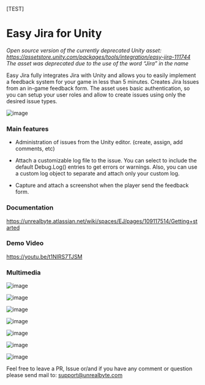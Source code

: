 [TEST]
# Easy Jira for Unity
*Open source version of the currently deprecated Unity asset: https://assetstore.unity.com/packages/tools/integration/easy-jira-111744
The asset was deprecated due to the use of the word “Jira” in the name*

Easy Jira fully integrates Jira with Unity and allows you to easily implement a feedback system for your game in less than 5 minutes. Creates Jira Issues from an in-game feedback form. The asset uses basic authentication, so you can setup your user roles and allow to create issues using only the desired issue types.

![image](https://github.com/user-attachments/assets/8dd99c0f-2fd4-40da-97f6-dbd6d93eff07)


### Main features

- Administration of issues from the Unity editor. (create, assign, add comments, etc)

- Attach a customizable log file to the issue. You can select to include the default Debug.Log() entries to get errors or warnings. Also, you can use a custom log object to separate and attach only your custom log.

- Capture and attach a screenshot when the player send the feedback form.

### Documentation
https://unrealbyte.atlassian.net/wiki/spaces/EJ/pages/109117514/Getting+started

### Demo Video

https://youtu.be/t1NIRS7TJSM

### Multimedia

![image](https://github.com/user-attachments/assets/0cf570a1-987f-43e5-81a1-0ed9ca98fc4b)

![image](https://github.com/user-attachments/assets/4c7cb141-88fc-4936-8bde-a9c74641d00d)

![image](https://github.com/user-attachments/assets/4b6485a4-f4c9-4c6f-be0e-d83120b63976)

![image](https://github.com/user-attachments/assets/21123bc3-be94-4eaf-8c45-884470920163)

![image](https://github.com/user-attachments/assets/ba7f09f9-2540-459b-a21f-ffa752bbf155)

![image](https://github.com/user-attachments/assets/642b9a62-807c-494d-89b2-c2ee9c9eb087)

![image](https://github.com/user-attachments/assets/fc536654-dbe0-49dd-b634-776be28fd8ac)

Feel free to leave a PR, Issue or/and if you have any comment or question please send mail to: support@unrealbyte.com
